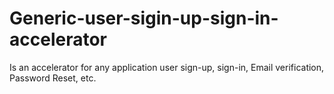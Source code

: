 # Generic-user-sigin-up-sign-in-accelerator

Is an accelerator for any application user sign-up, sign-in, Email verification, Password Reset, etc.
